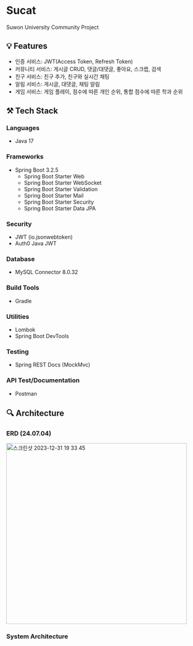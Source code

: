 # Sucat
Suwon University Community Project

## 💡 Features
- 인증 서비스: JWT(Access Token, Refresh Token)
- 커뮤니티 서비스: 게시글 CRUD, 댓글/대댓글, 좋아요, 스크랩, 검색
- 친구 서비스: 친구 추가, 친구와 실시간 채팅
- 알림 서비스: 게시글, 대댓글, 채팅 알림
- 게임 서비스: 게임 플레이, 점수에 따른 개인 순위, 통합 점수에 따른 학과 순위

## ⚒️ Tech Stack

### Languages
- Java 17

### Frameworks
- Spring Boot 3.2.5
  - Spring Boot Starter Web
  - Spring Boot Starter WebSocket
  - Spring Boot Starter Validation
  - Spring Boot Starter Mail
  - Spring Boot Starter Security
  - Spring Boot Starter Data JPA

### Security
- JWT (io.jsonwebtoken)
- Auth0 Java JWT

### Database
- MySQL Connector 8.0.32

### Build Tools
- Gradle

### Utilities
- Lombok
- Spring Boot DevTools

### Testing
- Spring REST Docs (MockMvc)

### API Test/Documentation 
- Postman

## 🔍 Architecture

### ERD (24.07.04)
<img width="480" alt="스크린샷 2023-12-31 19 33 45" src="https://github.com/pp8817/JpaBoard/assets/71458064/55598ebf-81a1-49e3-9c63-ec064b7a31f2">

### System Architecture
